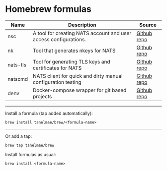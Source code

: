 # Homebrew formulas

Name | Description | Source
----|--|---|
nsc | A tool for creating NATS account and user access configurations. | [Github repo](https://github.com/nats-io/nsc)
nk | Tool that generates nkeys for NATS | [Github repo](https://github.com/nats-io/nkeys)
nats-tls | Tool for generating TLS keys and certificates for NATS | [Github repo](https://github.com/tanelmae/nats-tls)
natscmd | NATS client for quick and dirty manual configuration testing | [Github repo](https://github.com/tanelmae/natscmd)
denv | Docker-compose wrapper for git based projects | [Github repo](https://github.com/tanelmae/denv)


---
Install a formula (tap added automatically):

```brew install tanelmae/brew/<formula-name>```

----
Or add a tap:

```brew tap tanelmae/brew```

Install formulas as usual:

```brew install <formula-name>```